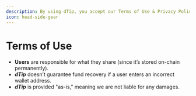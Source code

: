 ```yaml
---
description: By using dTip, you accept our Terms of Use & Privacy Policy.
icon: head-side-gear
---
```


# Terms of Use

* **Users** are responsible for what they share (since it’s stored on-chain permanently).
* _**dTip**_ doesn’t guarantee fund recovery if a user enters an incorrect wallet address.
* _**dTip**_ is provided "as-is," meaning we are not liable for any damages.
